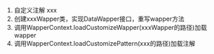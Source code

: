 1. 自定义注解 xxx
2. 创建xxxWapper类，实现DataWapper接口，重写wapper方法
3. 调用WapperContext.loadCustomizeWapper(xxxWapper的路径)加载wapper
4. 调用WapperContext.loadCustomizePattern(xxx的路径)加载注解